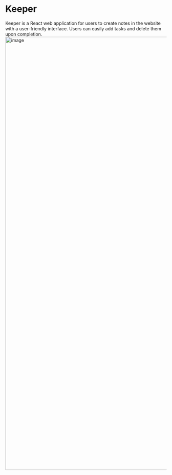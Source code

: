 # Keeper
Keeper is a React web application for users to create notes in the website with a user-friendly interface. Users can easily add tasks and delete them upon completion.
<img width="1348" alt="image" src="https://github.com/joyce3099/Keeper/assets/132931386/435ccffa-8e67-44ff-9339-74916b5f898c">
